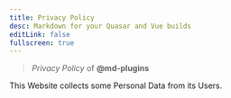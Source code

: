 ```yaml
---
title: Privacy Policy
desc: Markdown for your Quasar and Vue builds
editLink: false
fullscreen: true
---
```


> _Privacy Policy_ of **@md-plugins**

This Website collects some Personal Data from its Users.
